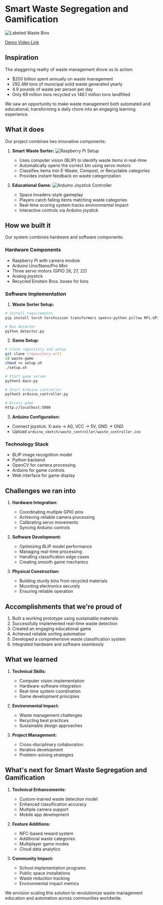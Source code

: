 # Smart Waste Segregation and Gamification

![Labeled Waste Bins](images/labeledBins.jpeg)

[Demo Video Link](https://youtu.be/K040jr_ij-w)

## Inspiration
The staggering reality of waste management drove us to action:
- $200 billion spent annually on waste management
- 292.4M tons of municipal solid waste generated yearly
- 4.9 pounds of waste per person per day
- Only 69 million tons recycled vs 146.1 million tons landfilled

We saw an opportunity to make waste management both automated and educational, transforming a daily chore into an engaging learning experience.

## What it does
Our project combines two innovative components:

1. **Smart Waste Sorter:**
   ![Raspberry Pi Setup](images/pi.jpeg)
   - Uses computer vision (BLIP) to identify waste items in real-time
   - Automatically opens the correct bin using servo motors
   - Classifies items into E-Waste, Compost, or Recyclable categories
   - Provides instant feedback on waste categorization

2. **Educational Game:**
   ![Arduino Joystick Controller](images/joystick.jpeg)
   - Space Invaders-style gameplay
   - Players catch falling items matching waste categories
   - Real-time scoring system tracks environmental impact
   - Interactive controls via Arduino joystick

## How we built it
Our system combines hardware and software components:

### Hardware Components
- Raspberry Pi with camera module
- Arduino Uno/Nano/Pro Mini
- Three servo motors (GPIO 26, 27, 22)
- Analog joystick
- Recycled Einstein Bros. boxes for bins

### Software Implementation

1. **Waste Sorter Setup:**
```bash
# Install requirements
pip install torch torchvision transformers opencv-python pillow RPi.GPIO

# Run detector
python detector.py
```

2. **Game Setup:**
```bash
# Clone repository and setup
git clone [repository-url]
cd waste-game
chmod +x setup.sh
./setup.sh

# Start game server
python3 main.py

# Start Arduino controller
python3 arduino_controller.py

# Access game
http://localhost:5000
```

3. **Arduino Configuration:**
- Connect joystick: X-axis → A0, VCC → 5V, GND → GND
- Upload `arduino_sketch/waste_controller/waste_controller.ino`

### Technology Stack
- BLIP image recognition model
- Python backend
- OpenCV for camera processing
- Arduino for game controls
- Web interface for game display

## Challenges we ran into
1. **Hardware Integration:**
   - Coordinating multiple GPIO pins
   - Achieving reliable camera processing
   - Calibrating servo movements
   - Syncing Arduino controls

2. **Software Development:**
   - Optimizing BLIP model performance
   - Managing real-time processing
   - Handling classification edge cases
   - Creating smooth game mechanics

3. **Physical Construction:**
   - Building sturdy bins from recycled materials
   - Mounting electronics securely
   - Ensuring reliable operation

## Accomplishments that we're proud of
1. Built a working prototype using sustainable materials
2. Successfully implemented real-time waste detection
3. Created an engaging educational game
4. Achieved reliable sorting automation
5. Developed a comprehensive waste classification system
6. Integrated hardware and software seamlessly

## What we learned
1. **Technical Skills:**
   - Computer vision implementation
   - Hardware-software integration
   - Real-time system coordination
   - Game development principles

2. **Environmental Impact:**
   - Waste management challenges
   - Recycling best practices
   - Sustainable design approaches

3. **Project Management:**
   - Cross-disciplinary collaboration
   - Iterative development
   - Problem-solving strategies

## What's next for Smart Waste Segregation and Gamification
1. **Technical Enhancements:**
   - Custom-trained waste detection model
   - Enhanced classification accuracy
   - Multiple camera support
   - Mobile app development

2. **Feature Additions:**
   - NFC-based reward system
   - Additional waste categories
   - Multiplayer game modes
   - Cloud data analytics

3. **Community Impact:**
   - School implementation programs
   - Public space installations
   - Waste reduction tracking
   - Environmental impact metrics

We envision scaling this solution to revolutionize waste management education and automation across communities worldwide.


